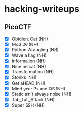 # hacking-writeups

## PicoCTF

- [x] Obidient Cat (NH)
- [x] Mod 26 (NH)
- [x] Python Wrangling (NH)
- [x] Wave a flag (NH)
- [x] information (NH)
- [x] Nice netcat (NH)
- [x] Transformation (NH)
- [x] Stonks (NH)
- [x] Get aHEAD (NH)
- [x] Mind your Ps and QS (NH)
- [x] Static ain't always noise (NH)
- [x] Tab_Tab_Attack (NH)
- [x] Super SSH (NH)